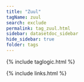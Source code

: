 ```yaml
---
title: "Zuul"
tagName: zuul
search: exclude
permalink: tag_zuul.html
sidebar: datasetdoc_sidebar
hide_sidebar: true
folder: tags
---
```

{% include taglogic.html %}

{% include links.html %}
